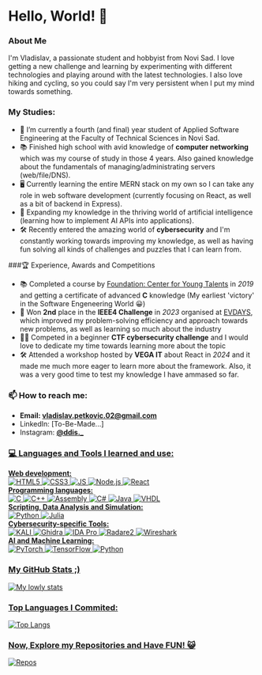 # Hello, World! 👋
### About Me
I'm Vladislav, a passionate student and hobbyist from Novi Sad. I love getting a new challenge and learning by experimenting with different technologies and playing around with the latest technologies. I also love hiking and cycling, so you could say I'm very persistent when I put my mind towards something.

### My Studies:
- 🔭 I’m currently a fourth (and final) year student of Applied Software Engineering at the Faculty of Technical Sciences in Novi Sad.
- 📚 Finished high school with avid knowledge of **computer networking** which was my course of study in those 4 years. Also gained knowledge about the fundamentals of managing/administrating servers (web/file/DNS).
- 🖥️ Currently learning the entire MERN stack on my own so I can take any role in web software development (currently focusing on React, as well as a bit of backend in Express).
- 🌱 Expanding my knowledge in the thriving world of artificial intelligence (learning how to implement AI APIs into applications).
- 🛠️ Recently entered the amazing world of **cybersecurity** and I'm constantly working towards improving my knowledge, as well as having fun solving all kinds of challenges and puzzles that I can learn from.

###🏆 Experience, Awards and Competitions

- 📚 Completed a course by <a href=https://cmt.edu.rs/>Foundation: Center for Young Talents</a> in *2019* and getting a certificate of advanced **C** knowledge (My earliest 'victory' in the Software Engeneering World 😀)
- 🥈 Won **2nd** place in the **IEEE4 Challenge** in *2023* organised at <a href=https://www.ev-days.rs/>EVDAYS</a>, which improved my problem-solving efficiency and approach towards new problems, as well as learning so much about the industry
- 🧑‍💻 Competed in a beginner **CTF cybersecurity challenge** and I would love to dedicate my time towards learning more about the topic
- 🛠️ Attended a workshop hosted by **VEGA IT** about React in *2024* and it made me much more eager to learn more about the framework. Also, it was a very good time to test my knowledge I have ammased so far.

### 📫 How to reach me:
- **Email: <a href="mailto:vladislav.petkovic.02@gmail.com">vladislav.petkovic.02@gmail.com</a>**
- LinkedIn: [To-Be-Made...]
- Instagram: <a href="https://www.instagram.com/ddis._/">**@ddis._**


### 💻 Languages and Tools I learned and use:

**Web development:**<br>
![HTML5](https://img.shields.io/badge/HTML5-E34F26?style=for-the-badge&logo=html5&logoColor=white)
![CSS3](https://img.shields.io/badge/CSS3-1572B6?style=for-the-badge&logo=css3&logoColor=white)
![JS](https://img.shields.io/badge/JavaScript-F7DF1E?style=for-the-badge&logo=javascript&logoColor=black)
![Node.js](https://img.shields.io/badge/Node.js-5FA04E?style=for-the-badge&logo=node.js&logoColor=white)
![React](https://img.shields.io/badge/React-61DAFB?style=for-the-badge&logo=react&logoColor=black)
<br>
**Programming languages:**<br>
![C](https://img.shields.io/badge/C-00599C?style=for-the-badge&logo=c&logoColor=white) 
![C++](https://img.shields.io/badge/C%2B%2B-00599C?style=for-the-badge&logo=c%2B%2B&logoColor=white) 
![Assembly](https://img.shields.io/badge/Assembly-ffffff?style=for-the-badge&logo=pastebin&logoColor=black)
![C#](https://img.shields.io/badge/C%23-239120?style=for-the-badge&logo=c-sharp&logoColor=white)
![Java](https://img.shields.io/badge/Java-ED8B00?style=for-the-badge&logo=openjdk&logoColor=white)
![VHDL](https://img.shields.io/badge/VHDL-408294?style=for-the-badge&logo=pandas&logoColor=white)
<br>
**Scripting, Data Analysis and Simulation:** <br>
![Python](https://img.shields.io/badge/Python-14354C?style=for-the-badge&logo=python&logoColor=white)
![Julia](https://img.shields.io/badge/Julia-9558B2?style=for-the-badge&logo=julia&logoColor=white)
<br>
**Cybersecurity-specific Tools:** <br>
![KALI](https://img.shields.io/badge/Kali_Linux-557C94?style=for-the-badge&logo=kali-linux&logoColor=white)
![Ghidra](https://img.shields.io/badge/Ghidra-ED1C24?style=for-the-badge&logo=dungeonsanddragons&logoColor=white)
![IDA Pro](https://img.shields.io/badge/IDA_Pro-EF2D5E?style=for-the-badge&logo=compilerexplorer&logoColor=white)
![Radare2](https://img.shields.io/badge/Radare2-4D4D4D?style=for-the-badge&logo=windowsterminal&logoColor=white)
![Wireshark](https://img.shields.io/badge/Wireshark-1679A7?style=for-the-badge&logo=wireshark&logoColor=white)
<br>
**AI and Machine Learning:** <br>
![PyTorch](https://img.shields.io/badge/PyTorch-EE4C2C?style=for-the-badge&logo=pytorch&logoColor=white)
![TensorFlow](https://img.shields.io/badge/TensorFlow-FF6F00?style=for-the-badge&logo=tensorflow&logoColor=white)
![Python](https://img.shields.io/badge/Python-14354C?style=for-the-badge&logo=python&logoColor=white)

### My GitHub Stats ;)
![My lowly stats](https://github-readme-stats.vercel.app/api?username=SaladVlad&show_icons=true&theme=radical)

### Top Languages I Commited:
![Top Langs](https://github-readme-stats.vercel.app/api/top-langs/?username=SaladVlad&layout=compact)

### Now, Explore my Repositories and Have FUN! 😺
<a href="https://github.com/SaladVlad?tab=repositories">![Repos](https://img.shields.io/badge/Explore!-B1003E?style=for-the-badge)</a>

